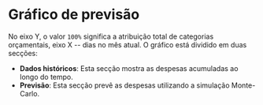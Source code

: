 # Gráfico de previsão

No eixo Y, o valor `100%` significa a atribuição total de categorias orçamentais, eixo X -- dias no mês atual. 
O gráfico está dividido em duas secções:

- **Dados históricos**: Esta secção mostra as despesas acumuladas ao longo do tempo.
- **Previsão**: Esta secção prevê as despesas utilizando a simulação Monte-Carlo.
